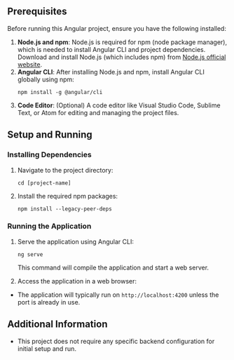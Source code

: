 

## Prerequisites
Before running this Angular project, ensure you have the following installed:
1. **Node.js and npm**: Node.js is required for npm (node package manager), which is needed to install Angular CLI and project dependencies. Download and install Node.js (which includes npm) from [Node.js official website](https://nodejs.org/).
2. **Angular CLI**: After installing Node.js and npm, install Angular CLI globally using npm:
   ```
   npm install -g @angular/cli
   ```
3. **Code Editor**: (Optional) A code editor like Visual Studio Code, Sublime Text, or Atom for editing and managing the project files.

## Setup and Running

### Installing Dependencies
1. Navigate to the project directory:
   ```
   cd [project-name]
   ```
2. Install the required npm packages:
   ```
   npm install --legacy-peer-deps
   ```

### Running the Application
1. Serve the application using Angular CLI:
   ```
   ng serve
   ```
   This command will compile the application and start a web server.

2. Access the application in a web browser:
  - The application will typically run on `http://localhost:4200` unless the port is already in use.

## Additional Information
- This project does not require any specific backend configuration for initial setup and run.
